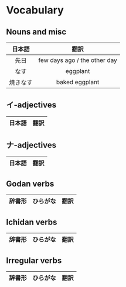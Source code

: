 # Vocabulary

## Nouns and misc

|  日本語  |             翻訳             |
|:--------:|:----------------------------:|
|   先日   | few days ago / the other day |
|   なす   |           eggplant           |
| 焼きなす |        baked eggplant        |

## イ-adjectives

| 日本語 | 翻訳 |
|:------:|:----:|

## ナ-adjectives

| 日本語 | 翻訳 |
|:------:|:----:|

## Godan verbs

| 辞書形 | ひらがな | 翻訳 |
|:------:|:--------:|:----:|

## Ichidan verbs

| 辞書形 | ひらがな | 翻訳 |
|:------:|:--------:|:----:|

## Irregular verbs

| 辞書形 | ひらがな | 翻訳 |
|:------:|:--------:|:----:|
